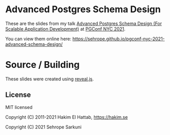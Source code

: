 # Advanced Postgres Schema Design

These are the slides from my talk [Advanced Postgres Schema Design (For Scalable Application Development)](https://postgresql.us/events/pgconfnyc2021/schedule/session/922-advanced-postgres-schema-design-for-scalable-application-development/) at [PGConf NYC 2021](https://2021.pgconf.nyc/).

You can view them online here: https://sehrope.github.io/pgconf-nyc-2021-advanced-schema-design/

# Source / Building

These slides were created using [reveal.js](https://revealjs.com).
## License

MIT licensed

Copyright (C) 2011-2021 Hakim El Hattab, https://hakim.se

Copyright (C) 2021 Sehrope Sarkuni

